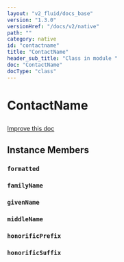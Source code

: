 ```yaml
---
layout: "v2_fluid/docs_base"
version: "1.3.0"
versionHref: "/docs/v2/native"
path: ""
category: native
id: "contactname"
title: "ContactName"
header_sub_title: "Class in module "
doc: "ContactName"
docType: "class"
---
```









<h1 class="api-title">

  
  ContactName
  

  

  

</h1>

<a class="improve-v2-docs" href="http://github.com/driftyco/ionic-native/edit/master/-native/src/plugins/contacts.ts#L93">
  Improve this doc
</a>





<!-- decorators --><!-- @usage tag -->


<!-- @property tags -->


<!-- methods on the class -->

<h2>Instance Members</h2>

<div id="formatted"></div>

<h3>
  <code>formatted</code>
  

</h3>












<div id="familyName"></div>

<h3>
  <code>familyName</code>
  

</h3>












<div id="givenName"></div>

<h3>
  <code>givenName</code>
  

</h3>












<div id="middleName"></div>

<h3>
  <code>middleName</code>
  

</h3>












<div id="honorificPrefix"></div>

<h3>
  <code>honorificPrefix</code>
  

</h3>












<div id="honorificSuffix"></div>

<h3>
  <code>honorificSuffix</code>
  

</h3>










<!-- related link --><!-- end content block -->


<!-- end body block -->

